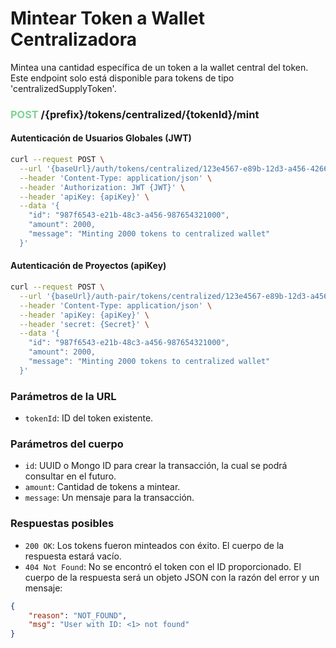 # Mintear Token a Wallet Centralizadora

Mintea una cantidad específica de un token a la wallet central del token. Este endpoint solo está disponible para tokens de tipo 'centralizedSupplyToken'.

### <span style='color: #81d294;'>POST</span> /{prefix}/tokens/centralized/{tokenId}/mint

#### Autenticación de Usuarios Globales (JWT)

```bash
curl --request POST \
  --url '{baseUrl}/auth/tokens/centralized/123e4567-e89b-12d3-a456-426614174000/mint' \
  --header 'Content-Type: application/json' \
  --header 'Authorization: JWT {JWT}' \
  --header 'apiKey: {apiKey}' \
  --data '{
    "id": "987f6543-e21b-48c3-a456-987654321000",
    "amount": 2000,
    "message": "Minting 2000 tokens to centralized wallet"
  }'
```

#### Autenticación de Proyectos (apiKey)

```bash
curl --request POST \
  --url '{baseUrl}/auth-pair/tokens/centralized/123e4567-e89b-12d3-a456-426614174000/mint' \
  --header 'Content-Type: application/json' \
  --header 'apiKey: {apiKey}' \
  --header 'secret: {Secret}' \
  --data '{
    "id": "987f6543-e21b-48c3-a456-987654321000",
    "amount": 2000,
    "message": "Minting 2000 tokens to centralized wallet"
  }'
```

### Parámetros de la URL

- `tokenId`: ID del token existente.

### Parámetros del cuerpo

- `id`: UUID o Mongo ID para crear la transacción, la cual se podrá consultar en el futuro.
- `amount`: Cantidad de tokens a mintear.
- `message`: Un mensaje para la transacción.

### Respuestas posibles

- `200 OK`: Los tokens fueron minteados con éxito. El cuerpo de la respuesta estará vacío.
- `404 Not Found`: No se encontró el token con el ID proporcionado. El cuerpo de la respuesta será un objeto JSON con la razón del error y un mensaje:

```json
{
	"reason": "NOT_FOUND",
	"msg": "User with ID: <1> not found"
}
```
